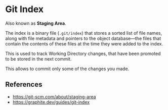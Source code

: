 # Git Index

Also known as **Staging Area**.

The index is a binary file (`.git/index`) that stores a sorted list of file names, along with file metadata and pointers to the object database—the files that contain the contents of these files at the time they were added to the index.

This is used to track Working Directory changes, that have been promoted to be stored in the next commit.

This allows to commit only some of the changes you made.

## References

- https://git-scm.com/about/staging-area
- https://graphite.dev/guides/git-index
